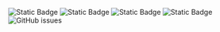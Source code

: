 ![Static Badge](https://img.shields.io/badge/blacklists-60-000000) ![Static Badge](https://img.shields.io/badge/blacklisted-3047708-cc0000) ![Static Badge](https://img.shields.io/badge/whitelisted-2242-00CC00) ![Static Badge](https://img.shields.io/badge/streaming_blacklist-28106-000000) ![GitHub issues](https://img.shields.io/github/issues/fabriziosalmi/blacklists)
